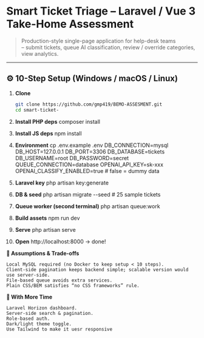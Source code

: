 # Smart Ticket Triage – Laravel / Vue 3 Take-Home Assessment

> Production-style single-page application for help-desk teams  
> – submit tickets, queue AI classification, review / override categories, view analytics.

---

## ⚙️ 10-Step Setup (Windows / macOS / Linux)

1. **Clone**  
   ```bash
   git clone https://github.com/gmp419/BEMO-ASSESMENT.git
   cd smart-ticket-
   
2. **Install PHP deps**
   composer install

3. **Install JS deps**
   npm install

4. **Environment**
   cp .env.example .env
   DB_CONNECTION=mysql
   DB_HOST=127.0.0.1
   DB_PORT=3306
   DB_DATABASE=tickets
   DB_USERNAME=root
   DB_PASSWORD=secret
   QUEUE_CONNECTION=database
   OPENAI_API_KEY=sk-xxx
   OPENAI_CLASSIFY_ENABLED=true   # false = dummy data

5. **Laravel key**
   php artisan key:generate

6. **DB & seed**
   php artisan migrate --seed   # 25 sample tickets

7. **Queue worker (second terminal)**
   php artisan queue:work

8. **Build assets**
   npm run dev

9. **Serve**
   php artisan serve

10. **Open**
   http://localhost:8000 → done!

**🧪 Assumptions & Trade-offs**

    Local MySQL required (no Docker to keep setup < 10 steps).
    Client-side pagination keeps backend simple; scalable version would use server-side.
    File-based queue avoids extra services.
    Plain CSS/BEM satisfies “no CSS frameworks” rule.

**🚀 With More Time**

    Laravel Horizon dashboard.
    Server-side search & pagination.
    Role-based auth.
    Dark/light theme toggle.
    Use Tailwind to make it uesr responsive